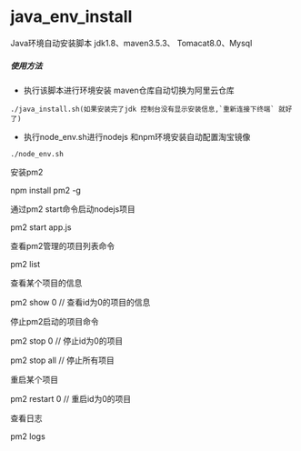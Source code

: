 # java_env_install
Java环境自动安装脚本    jdk1.8、maven3.5.3、 Tomacat8.0、Mysql 

##### 使用方法

 
 - 执行该脚本进行环境安装 maven仓库自动切换为阿里云仓库
 ```
 ./java_install.sh(如果安装完了jdk 控制台没有显示安装信息,`重新连接下终端` 就好了)
 ```
 
  - 执行node_env.sh进行nodejs 和npm环境安装自动配置淘宝镜像
 ```
 ./node_env.sh
 ```
  安装pm2

  npm install pm2 -g

  通过pm2 start命令启动nodejs项目

  pm2 start app.js

  查看pm2管理的项目列表命令

  pm2 list

  查看某个项目的信息

  pm2 show 0 // 查看id为0的项目的信息

  停止pm2启动的项目命令

  pm2 stop 0 // 停止id为0的项目

  pm2 stop all // 停止所有项目

  重启某个项目

  pm2 restart 0 // 重启id为0的项目

  查看日志

  pm2 logs


